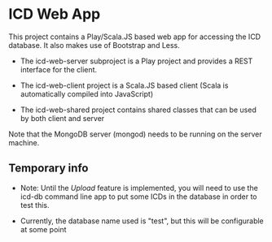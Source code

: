 ICD Web App
===========

This project contains a Play/Scala.JS based web app for accessing the ICD database.
It also makes use of Bootstrap and Less.

* The icd-web-server subproject is a Play project and provides a REST interface for the client.

* The icd-web-client project is a Scala.JS based client (Scala is automatically compiled into JavaScript)

* The icd-web-shared project contains shared classes that can be used by both client and server

Note that the MongoDB server (mongod) needs to be running on the server machine.

Temporary info
--------------

* Note: Until the *Upload* feature is implemented, you will need to use the icd-db command line app to
  put some ICDs in the database in order to test this.
  
* Currently, the database name used is "test", but this will be configurable at some point





